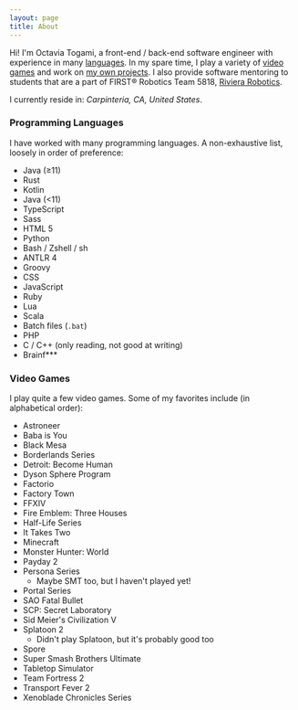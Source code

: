 ```yaml
---
layout: page
title: About
---
```


Hi! I'm Octavia Togami, a front-end / back-end software engineer with experience in many 
[languages](#programming-languages). In my spare time, I play a variety of [video games](#video-games) and work on
[my own projects](https://github.com/octylFractal). I also provide software mentoring to students that are a part of
FIRST® Robotics Team 5818, [Riviera Robotics](https://www.rivierarobotics.org/).

I currently reside in: _Carpinteria, CA, United States_.

### Programming Languages
I have worked with many programming languages. A non-exhaustive list, loosely in order of preference:

- Java (≥11)
- Rust
- Kotlin
- Java (<11)
- TypeScript
- Sass
- HTML 5
- Python
- Bash / Zshell / sh
- ANTLR 4
- Groovy
- CSS
- JavaScript
- Ruby
- Lua
- Scala
- Batch files (`.bat`)
- PHP
- C / C++ (only reading, not good at writing)
- Brainf***

### Video Games
I play quite a few video games. Some of my favorites include (in alphabetical order):

- Astroneer
- Baba is You
- Black Mesa
- Borderlands Series
- Detroit: Become Human
- Dyson Sphere Program
- Factorio
- Factory Town
- FFXIV
- Fire Emblem: Three Houses
- Half-Life Series
- It Takes Two
- Minecraft
- Monster Hunter: World
- Payday 2
- Persona Series
  - Maybe SMT too, but I haven't played yet!
- Portal Series
- SAO Fatal Bullet
- SCP: Secret Laboratory
- Sid Meier's Civilization V
- Splatoon 2
  - Didn't play Splatoon, but it's probably good too
- Spore
- Super Smash Brothers Ultimate
- Tabletop Simulator
- Team Fortress 2
- Transport Fever 2
- Xenoblade Chronicles Series
